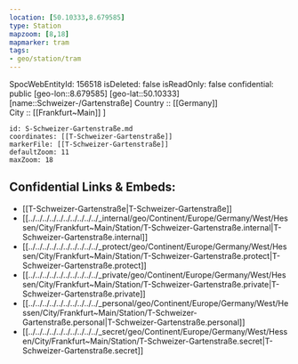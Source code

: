 ```yaml
---
location: [50.10333,8.679585] 
type: Station 
mapzoom: [8,18] 
mapmarker: tram 
tags:
- geo/station/tram
---
```

SpocWebEntityId: 156518
isDeleted: false
isReadOnly: false
confidential: public
[geo-lon::8.679585] 
[geo-lat::50.10333] 
[name::Schweizer-/Gartenstraße] 
Country :: [[Germany]]  
City :: [[Frankfurt~Main]] ] 


```leaflet
id: S-Schweizer-Gartenstraße.md
coordinates: [[T-Schweizer-Gartenstraße]] 
markerFile: [[T-Schweizer-Gartenstraße]] 
defaultZoom: 11 
maxZoom: 18
```


## Confidential Links & Embeds: 
- [[T-Schweizer-Gartenstraße|T-Schweizer-Gartenstraße]] 
- [[../../../../../../../../../../_internal/geo/Continent/Europe/Germany/West/Hessen/City/Frankfurt~Main/Station/T-Schweizer-Gartenstraße.internal|T-Schweizer-Gartenstraße.internal]] 
- [[../../../../../../../../../../_protect/geo/Continent/Europe/Germany/West/Hessen/City/Frankfurt~Main/Station/T-Schweizer-Gartenstraße.protect|T-Schweizer-Gartenstraße.protect]] 
- [[../../../../../../../../../../_private/geo/Continent/Europe/Germany/West/Hessen/City/Frankfurt~Main/Station/T-Schweizer-Gartenstraße.private|T-Schweizer-Gartenstraße.private]] 
- [[../../../../../../../../../../_personal/geo/Continent/Europe/Germany/West/Hessen/City/Frankfurt~Main/Station/T-Schweizer-Gartenstraße.personal|T-Schweizer-Gartenstraße.personal]] 
- [[../../../../../../../../../../_secret/geo/Continent/Europe/Germany/West/Hessen/City/Frankfurt~Main/Station/T-Schweizer-Gartenstraße.secret|T-Schweizer-Gartenstraße.secret]] 
